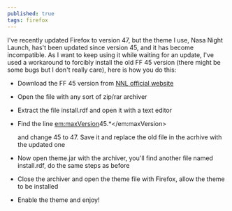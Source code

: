 ```yaml
---
published: true
tags: firefox
---
```

I've recently updated Firefox to version 47, but the theme I use, Nasa Night Launch, has't been updated since version 45, and it has become incompatible.
As I want to keep using it while waiting for an update, I've used a workaround to forcibly install the old FF 45 version (there might be some bugs but I don't really care), here is how you do this:

- Download the FF 45 version from [NNL official website](http://mcdavis.dreamhosters.com/nnlopenbeta/index.html)
- Open the file with any sort of zip/rar archiver
- Extract the file install.rdf and open it with a text editor
- Find the line
	<em:maxVersion>45.*</em:maxVersion>
  
  and change 45 to 47. Save it and replace the old file in the acrhive with the updated one 
- Now open theme.jar with the archiver, you'll find another file named install.rdf, do the same steps as before
- Close the archiver and open the theme file with Firefox, allow the theme to be installed
- Enable the theme and enjoy!
